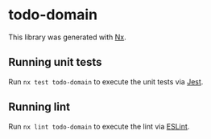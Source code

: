 # todo-domain

This library was generated with [Nx](https://nx.dev).

## Running unit tests

Run `nx test todo-domain` to execute the unit tests via [Jest](https://jestjs.io).

## Running lint

Run `nx lint todo-domain` to execute the lint via [ESLint](https://eslint.org/).
